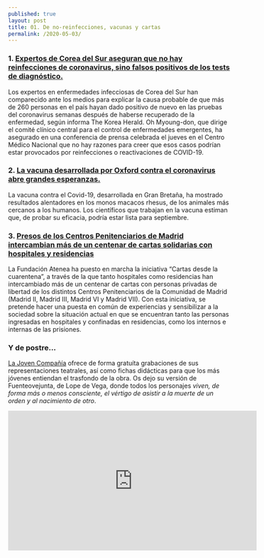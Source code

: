 ```yaml
---
published: true
layout: post
title: 01. De no-reinfecciones, vacunas y cartas
permalink: /2020-05-03/
---
```

### 1. [Expertos de Corea del Sur aseguran que no hay reinfecciones de coronavirus, sino falsos positivos de los tests de diagnóstico.](https://www.businessinsider.es/reinfecciones-coronavirus-son-realidad-falsos-positivos-631015)

Los expertos en enfermedades infecciosas de Corea del Sur han comparecido ante los medios para explicar la causa probable de que más de 260 personas en el país hayan dado positivo de nuevo en las pruebas del coronavirus semanas después de haberse recuperado de la enfermedad, según informa The Korea Herald. Oh Myoung-don, que dirige el comité clínico central para el control de enfermedades emergentes, ha asegurado en una conferencia de prensa celebrada el jueves en el Centro Médico Nacional que no hay razones para creer que esos casos podrían estar provocados por reinfecciones o reactivaciones de COVID-19.

### 2. [La vacuna desarrollada por Oxford contra el coronavirus abre grandes esperanzas.](https://www.france24.com/es/20200430-covid-19-la-vacuna-desarrollada-por-oxford-abre-grandes-esperanzas)

La vacuna contra el Covid-19, desarrollada en Gran Bretaña, ha mostrado resultados alentadores en los monos macacos rhesus, de los animales más cercanos a los humanos. Los científicos que trabajan en la vacuna estiman que, de probar su eficacia, podría estar lista para septiembre.

### 3. [Presos de los Centros Penitenciarios de Madrid intercambian más de un centenar de cartas solidarias con hospitales y residencias](https://fundacionatenea.org/presos-de-los-centros-penitenciarios-de-madrid-intercambian-mas-de-un-centenar-de-cartas-solidarias-con-hospitales-y-residencias/)

La Fundación Atenea ha puesto en marcha la iniciativa “Cartas desde la cuarentena”, a través de la que tanto hospitales como residencias han intercambiado más de un centenar de cartas con personas privadas de libertad de los distintos Centros Penitenciarios de la Comunidad de Madrid (Madrid II, Madrid III, Madrid VI y Madrid VII). Con esta iniciativa, se pretende hacer una puesta en común de experiencias y sensibilizar a la sociedad sobre la situación actual en que se encuentran tanto las personas ingresadas en hospitales y confinadas en residencias, como los internos e internas de las prisiones.

### Y de postre...

[La Joven Compañía](https://www.lajoven.es) ofrece de forma gratuíta grabaciones de sus representaciones teatrales, así como fichas didácticas para que los más jóvenes entiendan el trasfondo de la obra. Os dejo su versión de Fuenteovejunta, de Lope de Vega, donde todos los personajes _viven, de forma más o menos consciente, el vértigo de asistir a la muerte de un orden y al nacimiento de otro_.

<iframe width="560" height="315" src="https://www.youtube.com/embed/Ta1gLn8tjeo" frameborder="0" allow="accelerometer; autoplay; encrypted-media; gyroscope; picture-in-picture" allowfullscreen></iframe>
